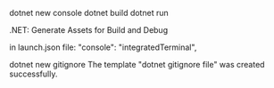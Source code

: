 dotnet new console
dotnet build
dotnet run

.NET: Generate Assets for Build and Debug

in launch.json file:
"console": "integratedTerminal",

dotnet new gitignore
The template "dotnet gitignore file" was created successfully.
